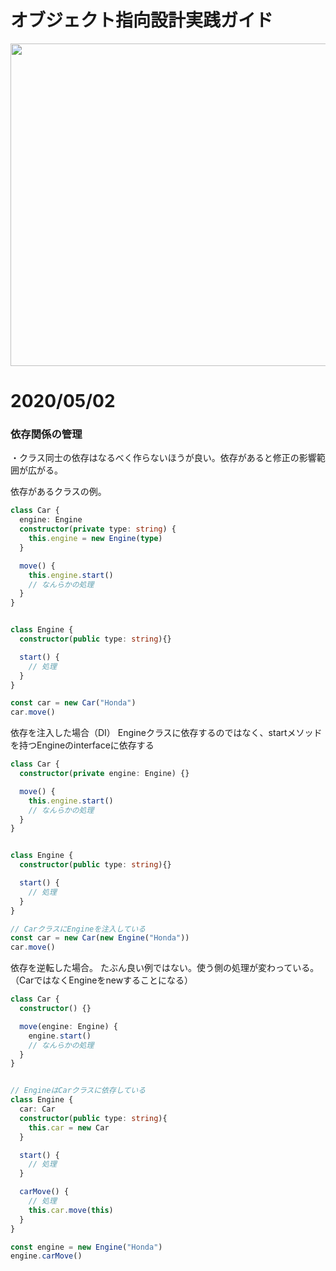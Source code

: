 # オブジェクト指向設計実践ガイド

<img width="516" src="https://user-images.githubusercontent.com/11070996/80845860-7f06b700-8c45-11ea-839c-6e93756be36a.png" />


# 2020/05/02

### 依存関係の管理

・クラス同士の依存はなるべく作らないほうが良い。依存があると修正の影響範囲が広がる。

依存があるクラスの例。

```ts
class Car {
  engine: Engine
  constructor(private type: string) {
    this.engine = new Engine(type)
  }

  move() {
    this.engine.start()
    // なんらかの処理
  }
}


class Engine {
  constructor(public type: string){}

  start() {
    // 処理
  }
}

const car = new Car("Honda")
car.move()
```

依存を注入した場合（DI）
Engineクラスに依存するのではなく、startメソッドを持つEngineのinterfaceに依存する

```ts
class Car {
  constructor(private engine: Engine) {}

  move() {
    this.engine.start()
    // なんらかの処理
  }
}


class Engine {
  constructor(public type: string){}

  start() {
    // 処理
  }
}

// CarクラスにEngineを注入している
const car = new Car(new Engine("Honda"))
car.move()
```

依存を逆転した場合。
たぶん良い例ではない。使う側の処理が変わっている。（CarではなくEngineをnewすることになる）

```ts
class Car {
  constructor() {}

  move(engine: Engine) {
    engine.start()
    // なんらかの処理
  }
}


// EngineはCarクラスに依存している
class Engine {
  car: Car
  constructor(public type: string){
    this.car = new Car
  }

  start() {
    // 処理
  }

  carMove() {
    // 処理
    this.car.move(this)
  }
}

const engine = new Engine("Honda")
engine.carMove()
```